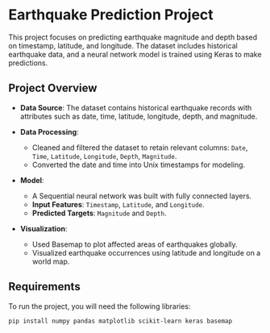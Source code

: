 # Earthquake Prediction Project

This project focuses on predicting earthquake magnitude and depth based on timestamp, latitude, and longitude. The dataset includes historical earthquake data, and a neural network model is trained using Keras to make predictions.

## Project Overview

- **Data Source**: The dataset contains historical earthquake records with attributes such as date, time, latitude, longitude, depth, and magnitude.
- **Data Processing**:
  - Cleaned and filtered the dataset to retain relevant columns: `Date`, `Time`, `Latitude`, `Longitude`, `Depth`, `Magnitude`.
  - Converted the date and time into Unix timestamps for modeling.
  
- **Model**:
  - A Sequential neural network was built with fully connected layers.
  - **Input Features**: `Timestamp`, `Latitude`, and `Longitude`.
  - **Predicted Targets**: `Magnitude` and `Depth`.

- **Visualization**:
  - Used Basemap to plot affected areas of earthquakes globally.
  - Visualized earthquake occurrences using latitude and longitude on a world map.

## Requirements

To run the project, you will need the following libraries:

```bash
pip install numpy pandas matplotlib scikit-learn keras basemap
